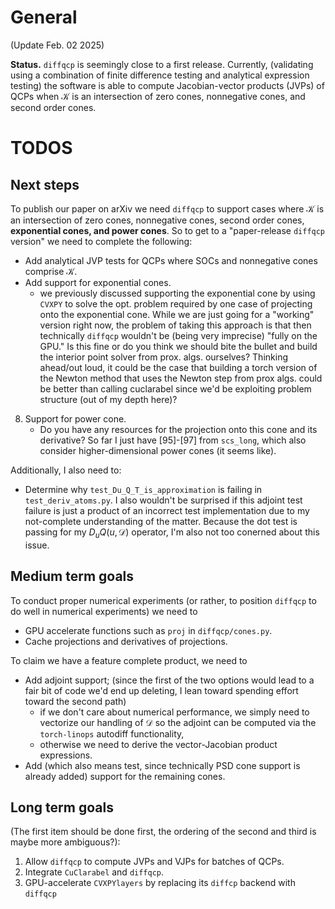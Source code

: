# General
(Update Feb. 02 2025)

**Status.** `diffqcp` is seemingly close to a first release. Currently, (validating using a combination of finite difference testing and analytical expression testing) the software is able to compute Jacobian-vector products (JVPs) of QCPs when $\mathcal{K}$ is an intersection of zero cones, nonnegative cones, and second order cones.


# TODOS

## Next steps
To publish our paper on arXiv we need `diffqcp` to support cases where $\mathcal{K}$ is an intersection of zero cones, nonnegative cones, second order cones, **exponential cones, and power cones**. So to get to a "paper-release `diffqcp` version" we need to complete the following:
- Add analytical JVP tests for QCPs where SOCs and nonnegative cones comprise $\mathcal{K}$.
- Add support for exponential cones.
    - we previously discussed supporting the exponential cone by using `CVXPY` to solve the opt. problem required by one case of projecting onto the exponential cone. While we are just going for a "working" version right now, the problem of taking this approach is that then technically `diffqcp` wouldn't be (being very imprecise) "fully on the GPU." Is this fine or do you think we should bite the bullet and build the interior point solver from prox. algs. ourselves? Thinking ahead/out loud, it could be the case that building a torch version of the Newton method that uses the Newton step from prox algs. could be better than calling cuclarabel since we'd be exploiting problem structure (out of my depth here)?
8. Support for power cone.
    - Do you have any resources for the projection onto this cone and its derivative? So far I just have [95]-[97] from `scs_long`, which also consider higher-dimensional power cones (it seems like).

Additionally, I also need to:
- Determine why `test_Du_Q_T_is_approximation` is failing in `test_deriv_atoms.py`. I also wouldn't be surprised if this adjoint test failure is just a product of an incorrect test implementation due to my not-complete understanding of the matter. Because the dot test is passing for my $D_uQ(u, \mathcal{D})$ operator, I'm also not too conerned about this issue.

## Medium term goals
To conduct proper numerical experiments (or rather, to position `diffqcp` to do well in numerical experiments) we need to
- GPU accelerate functions such as `proj` in `diffqcp/cones.py`.
- Cache projections and derivatives of projections.

To claim we have a feature complete product, we need to
- Add adjoint support; (since the first of the two options would lead to a fair bit of code we'd end up deleting, I lean toward spending effort toward the second path)
    - if we don't care about numerical performance, we simply need to vectorize our handling of $\mathcal{D}$ so the adjoint can be computed via the `torch-linops` autodiff functionality,
    - otherwise we need to derive the vector-Jacobian product expressions. 
- Add (which also means test, since technically PSD cone support is already added) support for the remaining cones.

## Long term goals
(The first item should be done first, the ordering of the second and third is maybe more ambiguous?):
1. Allow `diffqcp` to compute JVPs and VJPs for batches of QCPs.
2. Integrate `CuClarabel` and `diffqcp`.
3. GPU-accelerate `CVXPYlayers` by replacing its `diffcp` backend with `diffqcp`
